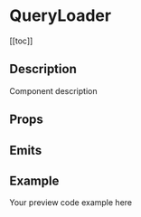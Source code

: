 <script setup>
import { ref } from 'vue';
import component from './index.vue'

</script>

# QueryLoader

[[toc]]

## Description

Component description

## Props

<props-parser :props="component.props" />

## Emits

<emits-parser :emits="component.emits" />

## Example

<code-example>
<p>Your preview code example here</p>
<template v-slot:html>

```html
Your HTML code example here
```

</template>

<template v-slot:js>

```js
Your JS code example here
```

</template>
</code-example>
